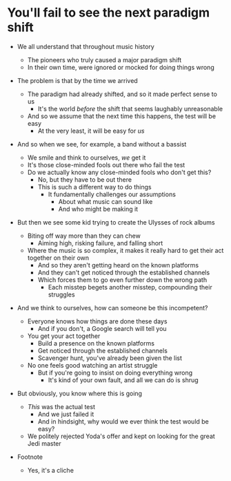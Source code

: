 # You'll fail to see the next paradigm shift

* We all understand that throughout music history
    * The pioneers who truly caused a major paradigm shift
    * In their own time, were ignored or mocked for doing things wrong
* The problem is that by the time we arrived
    * The paradigm had already shifted, and so it made perfect sense to us
        * It's the world *before* the shift that seems laughably unreasonable
    * And so we assume that the next time this happens, the test will be easy
        * At the very least, it will be easy for *us*
* And so when we see, for example, a band without a bassist
    * We smile and think to ourselves, *we* get it
    * It's those close-minded fools out there who fail the test
    * Do we actually know any close-minded fools who don't get this?
        * No, but they have to be out there
        * This is such a different way to do things
            * It fundamentally challenges our assumptions
                * About what music can sound like
                * And who might be making it
* But then we see some kid trying to create the Ulysses of rock albums
    * Biting off way more than they can chew
        * Aiming high, risking failure, and falling short
    * Where the music is so complex, it makes it really hard to get their act together on their own
        * And so they aren't getting heard on the known platforms
        * And they can't get noticed through the established channels
        * Which forces them to go even further down the wrong path
            * Each misstep begets another misstep, compounding their struggles
* And we think to ourselves, how can someone be this incompetent?
    * Everyone knows how things are done these days
        * And if you don't, a Google search will tell you
    * You get your act together
        * Build a presence on the known platforms
        * Get noticed through the established channels
        * Scavenger hunt, you've already been given the list
    * No one feels good watching an artist struggle
        * But if you're going to insist on doing everything wrong
            * It's kind of your own fault, and all we can do is shrug
* But obviously, you know where this is going
    * *This* was the actual test
        * And we just failed it
        * And in hindsight, why would we ever think the test would be easy?
    * We politely rejected Yoda's offer and kept on looking for the great Jedi master

* Footnote
    * Yes, it's a cliche